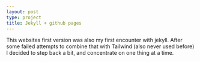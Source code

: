 ```yaml
---
layout: post
type: project
title: Jekyll + github pages
---
```

This websites first version was also my first encounter with jekyll. After some failed attempts to combine that with Tailwind (also never used before) I decided to step back a bit, and concentrate on one thing at a time. 

